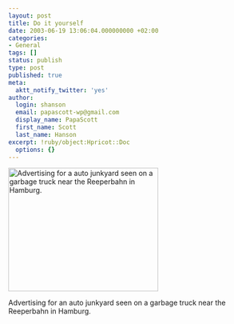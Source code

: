 ```yaml
---
layout: post
title: Do it yourself
date: 2003-06-19 13:06:04.000000000 +02:00
categories:
- General
tags: []
status: publish
type: post
published: true
meta:
  aktt_notify_twitter: 'yes'
author:
  login: shanson
  email: papascott-wp@gmail.com
  display_name: PapaScott
  first_name: Scott
  last_name: Hanson
excerpt: !ruby/object:Hpricot::Doc
  options: {}
---
```

<p><a href="http://www.kiesow.de/"><img alt="Advertising for a auto junkyard seen on a garbage truck near the Reeperbahn in Hamburg." title="Selber machen ist geil - Doing it yourself is cool" src="https://www.papascott.de/wordpress/wp-content/uploads/2003/06/kiesow.jpg" width="300" height="247" border="0" /></a></p>
<p>Advertising for an auto junkyard seen on a garbage truck near the Reeperbahn in Hamburg.</p>
